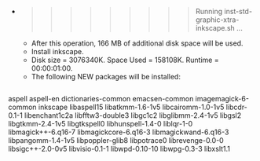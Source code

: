 * >>>>>>>>> Running inst-std-graphic-xtra-inkscape.sh ...
  * After this operation, 166 MB of additional disk space will be used.
  * Install inkscape.
  * Disk size = 3076340K. Space Used = 158108K. Runtime = 00:00:01:00.
  * The following NEW packages will be installed:
  ```bash
aspell aspell-en dictionaries-common emacsen-common imagemagick-6-common
inkscape libaspell15 libatkmm-1.6-1v5 libcairomm-1.0-1v5 libcdr-0.1-1
libenchant1c2a libfftw3-double3 libgc1c2 libglibmm-2.4-1v5 libgsl2
libgtkmm-2.4-1v5 libgtkspell0 libhunspell-1.4-0 liblqr-1-0 libmagick++-6.q16-7
libmagickcore-6.q16-3 libmagickwand-6.q16-3 libpangomm-1.4-1v5 libpoppler-glib8 libpotrace0
librevenge-0.0-0 libsigc++-2.0-0v5 libvisio-0.1-1 libwpd-0.10-10 libwpg-0.3-3
libxslt1.1
  ```
